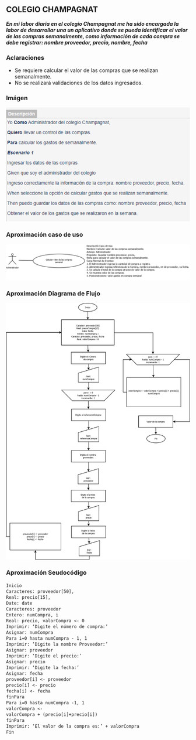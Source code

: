 ## COLEGIO CHAMPAGNAT
***En mi labor diaria en el colegio Champagnat me ha sido encargada la labor de desarrollar una un aplicativo donde se pueda identificar el valor de las compras semanalmente, como información de cada compra se debe registrar: nombre proveedor, precio, nombre, fecha***
### Aclaraciones
- Se requiere calcular el valor de las compras que se realizan semanalmente.
- No se realizará validaciones de los datos ingresados.
### Imágen
![Historia de usuario](https://github.com/joanlero/estructuradatos-2.io/blob/f0adcf5b9f4f988aa15d32d3a2dc8c3a92e6dc27/imagen.PNG)

### Aproximación caso de uso
![Casos de Uso](https://github.com/joanlero/estructuradatos-2.io/blob/9bca773e3918e2c18fdd5abebff0cca2a2ded1ff/Casos%20de%20usos.PNG)

### Aproximación Diagrama de Flujo
![Diagrma de Flujo](https://github.com/joanlero/estructuradatos-2.io/blob/ba3685b997499ba37d6bbd1c188a4ab100172b59/diagramaFlujo.png)

### Aproximación Seudocódigo
~~~
Inicio
Caracteres: proveedor[50],
Real: precio[15],
Date: date
Caracteres: proveedor
Entero: numCompra, i
Real: precio, valorCompra <- 0
Imprimir: ‘Digite el número de compra:’
Asignar: numCompra
Para i=0 hasta numCompra - 1, 1
Imprimir: ‘Digite la nombre Proveedor:’
Asignar: proveedor
Imprimir: ‘Digite el precio:’
Asignar: precio
Imprimir: ‘Digite la fecha:’
Asignar: fecha
proveedor[i] <- proveedor
precio[i] <- precio
fecha[i] <- fecha
finPara
Para i=0 hasta numCompra -1, 1
valorCompra <-
valorCompra + (precio[i]+precio[i])
finPara
Imprimir: ‘El valor de la compra es:’ + valorCompra
Fin
~~~
